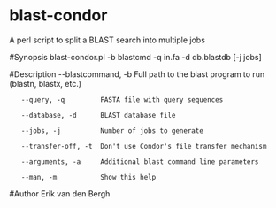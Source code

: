 # blast-condor
A perl script to split a BLAST search into multiple jobs

#Synopsis
       blast-condor.pl -b blastcmd -q in.fa -d db.blastdb [-j jobs]

#Description
       --blastcommand, -b  Full path to the blast program to run (blastn, blastx, etc.)

       --query, -q         FASTA file with query sequences

       --database, -d      BLAST database file

       --jobs, -j          Number of jobs to generate

       --transfer-off, -t  Don't use Condor's file transfer mechanism

       --arguments, -a     Additional blast command line parameters

       --man, -m           Show this help

#Author
       Erik van den Bergh

